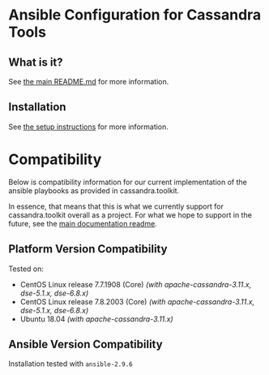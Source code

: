 # Ansible Configuration for Cassandra Tools

## What is it?
See [the main README.md](../../README.md) for more information.

## Installation
See [the setup instructions](../../setup/README.md#installing-cassandra.toolkit-on-your-cluster) for more information.

# Compatibility
Below is compatibility information for our current implementation of the ansible playbooks as provided in cassandra.toolkit.

In essence, that means that this is what we currently support for cassandra.toolkit overall as a project. For what we hope to support in the future, see the [main documentation readme](../../README.md#target-compatibility).

## Platform Version Compatibility
Tested on: 

- CentOS Linux release 7.7.1908 (Core) *(with apache-cassandra-3.11.x, dse-5.1.x, dse-6.8.x)* 
- CentOS Linux release 7.8.2003 (Core) *(with apache-cassandra-3.11.x, dse-5.1.x, dse-6.8.x)*
- Ubuntu 18.04 *(with apache-cassandra-3.11.x)*

## Ansible Version Compatibility
Installation tested with `ansible-2.9.6`


